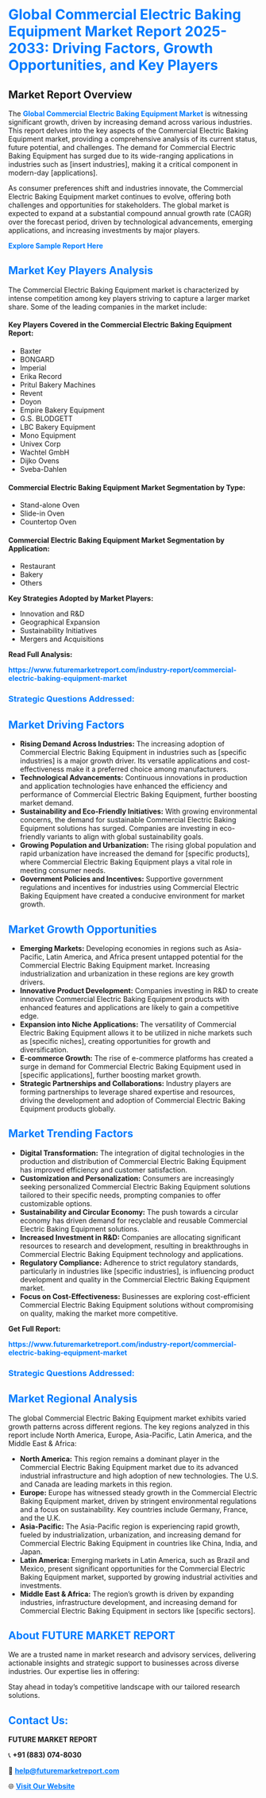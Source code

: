 <h1 style="color: #007BFF;">Global Commercial Electric Baking Equipment Market Report 2025-2033: Driving Factors, Growth Opportunities, and Key Players</h1>

<section id="overview">
<h2>Market Report Overview</h2>
<p>The <a href="https://www.futuremarketreport.com/industry-report/commercial-electric-baking-equipment-market" style="color: #007BFF; text-decoration: none;"><strong>Global Commercial Electric Baking Equipment Market</strong></a> is witnessing significant growth, driven by increasing demand across various industries. This report delves into the key aspects of the Commercial Electric Baking Equipment market, providing a comprehensive analysis of its current status, future potential, and challenges. The demand for Commercial Electric Baking Equipment has surged due to its wide-ranging applications in industries such as [insert industries], making it a critical component in modern-day [applications].</p>
<p>As consumer preferences shift and industries innovate, the Commercial Electric Baking Equipment market continues to evolve, offering both challenges and opportunities for stakeholders. The global market is expected to expand at a substantial compound annual growth rate (CAGR) over the forecast period, driven by technological advancements, emerging applications, and increasing investments by major players.</p>
</section>

<section id="overview">
<p><a href="https://www.futuremarketreport.com/request-sample/reportId=86235" style="color: #007BFF; text-decoration: none;"><strong>Explore Sample Report Here</strong></a></p>
</section>

<section id="key-players">
<h2 style="color: #007BFF;">Market Key Players Analysis</h2>
<p>The Commercial Electric Baking Equipment market is characterized by intense competition among key players striving to capture a larger market share. Some of the leading companies in the market include:</p>
<h4>Key Players Covered in the Commercial Electric Baking Equipment Report:</h4>
<ul><li>Baxter</li><li>BONGARD</li><li>Imperial</li><li>Erika Record</li><li>Pritul Bakery Machines</li><li>Revent</li><li>Doyon</li><li>Empire Bakery Equipment</li><li>G.S. BLODGETT</li><li>LBC Bakery Equipment</li><li>Mono Equipment</li><li>Univex Corp</li><li>Wachtel GmbH</li><li>Dijko Ovens</li><li>Sveba-Dahlen</li></ul>
<h4>Commercial Electric Baking Equipment Market Segmentation by Type:</h4>
<ul><li>Stand-alone Oven</li><li>Slide-in Oven</li><li>Countertop Oven</li></ul>

<h4>Commercial Electric Baking Equipment Market Segmentation by Application:</h4>
<ul><li>Restaurant</li><li>Bakery</li><li>Others</li></ul>
<p><strong>Key Strategies Adopted by Market Players:</strong></p>
<ul>
<li>Innovation and R&D</li>
<li>Geographical Expansion</li>
<li>Sustainability Initiatives</li>
<li>Mergers and Acquisitions</li>
</ul>
</section>

<section>
<p><strong>Read Full Analysis: </strong></p><a href="https://www.futuremarketreport.com/industry-report/commercial-electric-baking-equipment-market" style="color: #007BFF; text-decoration: none;"><strong>https://www.futuremarketreport.com/industry-report/commercial-electric-baking-equipment-market</strong></a>
<h3 style="color: #007BFF;">Strategic Questions Addressed:</h3>
</section>

<section id="driving-factors">
<h2 style="color: #007BFF;">Market Driving Factors</h2>
<ul>
<li><strong>Rising Demand Across Industries:</strong> The increasing adoption of Commercial Electric Baking Equipment in industries such as [specific industries] is a major growth driver. Its versatile applications and cost-effectiveness make it a preferred choice among manufacturers.</li>
<li><strong>Technological Advancements:</strong> Continuous innovations in production and application technologies have enhanced the efficiency and performance of Commercial Electric Baking Equipment, further boosting market demand.</li>
<li><strong>Sustainability and Eco-Friendly Initiatives:</strong> With growing environmental concerns, the demand for sustainable Commercial Electric Baking Equipment solutions has surged. Companies are investing in eco-friendly variants to align with global sustainability goals.</li>
<li><strong>Growing Population and Urbanization:</strong> The rising global population and rapid urbanization have increased the demand for [specific products], where Commercial Electric Baking Equipment plays a vital role in meeting consumer needs.</li>
<li><strong>Government Policies and Incentives:</strong> Supportive government regulations and incentives for industries using Commercial Electric Baking Equipment have created a conducive environment for market growth.</li>
</ul>
</section>

<section id="growth-opportunities">
<h2 style="color: #007BFF;">Market Growth Opportunities</h2>
<ul>
<li><strong>Emerging Markets:</strong> Developing economies in regions such as Asia-Pacific, Latin America, and Africa present untapped potential for the Commercial Electric Baking Equipment market. Increasing industrialization and urbanization in these regions are key growth drivers.</li>
<li><strong>Innovative Product Development:</strong> Companies investing in R&D to create innovative Commercial Electric Baking Equipment products with enhanced features and applications are likely to gain a competitive edge.</li>
<li><strong>Expansion into Niche Applications:</strong> The versatility of Commercial Electric Baking Equipment allows it to be utilized in niche markets such as [specific niches], creating opportunities for growth and diversification.</li>
<li><strong>E-commerce Growth:</strong> The rise of e-commerce platforms has created a surge in demand for Commercial Electric Baking Equipment used in [specific applications], further boosting market growth.</li>
<li><strong>Strategic Partnerships and Collaborations:</strong> Industry players are forming partnerships to leverage shared expertise and resources, driving the development and adoption of Commercial Electric Baking Equipment products globally.</li>
</ul>
</section>

<section id="trending-factors">
<h2 style="color: #007BFF;">Market Trending Factors</h2>
<ul>
<li><strong>Digital Transformation:</strong> The integration of digital technologies in the production and distribution of Commercial Electric Baking Equipment has improved efficiency and customer satisfaction.</li>
<li><strong>Customization and Personalization:</strong> Consumers are increasingly seeking personalized Commercial Electric Baking Equipment solutions tailored to their specific needs, prompting companies to offer customizable options.</li>
<li><strong>Sustainability and Circular Economy:</strong> The push towards a circular economy has driven demand for recyclable and reusable Commercial Electric Baking Equipment solutions.</li>
<li><strong>Increased Investment in R&D:</strong> Companies are allocating significant resources to research and development, resulting in breakthroughs in Commercial Electric Baking Equipment technology and applications.</li>
<li><strong>Regulatory Compliance:</strong> Adherence to strict regulatory standards, particularly in industries like [specific industries], is influencing product development and quality in the Commercial Electric Baking Equipment market.</li>
<li><strong>Focus on Cost-Effectiveness:</strong> Businesses are exploring cost-efficient Commercial Electric Baking Equipment solutions without compromising on quality, making the market more competitive.</li>
</ul>
</section>

<section>
<p><strong>Get Full Report: </strong></p><a href="https://www.futuremarketreport.com/industry-report/commercial-electric-baking-equipment-market" style="color: #007BFF; text-decoration: none;"><strong>https://www.futuremarketreport.com/industry-report/commercial-electric-baking-equipment-market</strong></a>
<h3 style="color: #007BFF;">Strategic Questions Addressed:</h3>
</section>


<section id="regional-analysis">
<h2 style="color: #007BFF;">Market Regional Analysis</h2>
<p>The global Commercial Electric Baking Equipment market exhibits varied growth patterns across different regions. The key regions analyzed in this report include North America, Europe, Asia-Pacific, Latin America, and the Middle East & Africa:</p>
<ul>
<li><strong>North America:</strong> This region remains a dominant player in the Commercial Electric Baking Equipment market due to its advanced industrial infrastructure and high adoption of new technologies. The U.S. and Canada are leading markets in this region.</li>
<li><strong>Europe:</strong> Europe has witnessed steady growth in the Commercial Electric Baking Equipment market, driven by stringent environmental regulations and a focus on sustainability. Key countries include Germany, France, and the U.K.</li>
<li><strong>Asia-Pacific:</strong> The Asia-Pacific region is experiencing rapid growth, fueled by industrialization, urbanization, and increasing demand for Commercial Electric Baking Equipment in countries like China, India, and Japan.</li>
<li><strong>Latin America:</strong> Emerging markets in Latin America, such as Brazil and Mexico, present significant opportunities for the Commercial Electric Baking Equipment market, supported by growing industrial activities and investments.</li>
<li><strong>Middle East & Africa:</strong> The region’s growth is driven by expanding industries, infrastructure development, and increasing demand for Commercial Electric Baking Equipment in sectors like [specific sectors].</li>
</ul>
</section>

<footer>
<h2 style="color: #007BFF;">About FUTURE MARKET REPORT</h2>
<p>We are a trusted name in market research and advisory services, delivering actionable insights and strategic support to businesses across diverse industries. Our expertise lies in offering:</p>

<p>Stay ahead in today’s competitive landscape with our tailored research solutions.</p>

<h2 style="color: #007BFF;">Contact Us:</h2>
<p><strong>FUTURE MARKET REPORT</strong></p>
<p>📞 <strong>+91 (883) 074-8030</strong></p>
<p>📧 <strong><a href="mailto:help@futuremarketreport.com" style="color: #007BFF;">help@futuremarketreport.com</a></strong></p>
<p>🌐 <strong><a href="https://www.futuremarketreport.com/" style="color: #007BFF;">Visit Our Website</a></strong></p>
</footer>